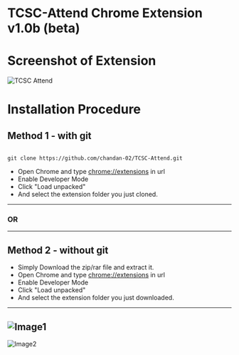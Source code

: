 # TCSC-Attend Chrome Extension v1.0b (beta)

# Screenshot of Extension

![TCSC Attend](https://i.ibb.co/QYVf2Hx/New-Tab-Google-Chrome-29-11-2020-11-36-58.png)

# Installation Procedure 

## Method 1 - with git
```

git clone https://github.com/chandan-02/TCSC-Attend.git

```
- Open Chrome and type  [chrome://extensions](chrome://extensions) in url
- Enable Developer Mode 
- Click "Load unpacked"
- And select the extension folder you just cloned. 
---
### OR ###
---
## Method 2 - without git
- Simply Download the zip/rar file and extract it.
- Open Chrome and type  [chrome://extensions](chrome://extensions) in url
- Enable Developer Mode 
- Click "Load unpacked"
- And select the extension folder you just downloaded. 
---
![Image1](https://i.ibb.co/rtq7sx5/image1.jpg)
---
![Image2](https://i.ibb.co/8XQkcKk/image2.jpg)
